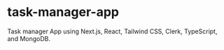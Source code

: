 # task-manager-app
Task manager App using Next.js, React, Tailwind CSS, Clerk, TypeScript, and MongoDB. 
